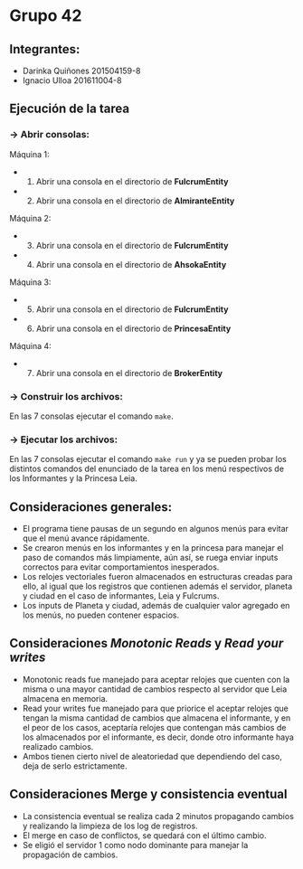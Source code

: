 # Grupo 42

## Integrantes:
- Darinka Quiñones  201504159-8
- Ignacio Ulloa     201611004-8


## Ejecución de la tarea

### -> Abrir consolas:
Máquina 1:
- 1) Abrir una consola en el directorio de **FulcrumEntity**
- 2) Abrir una consola en el directorio de **AlmiranteEntity**

Máquina 2:
- 3) Abrir una consola en el directorio de **FulcrumEntity**
- 4) Abrir una consola en el directorio de **AhsokaEntity**

Máquina 3:
- 5) Abrir una consola en el directorio de **FulcrumEntity**
- 6) Abrir una consola en el directorio de **PrincesaEntity**

Máquina 4:
- 7) Abrir una consola en el directorio de **BrokerEntity**

### -> Construir los archivos:
En las 7 consolas ejecutar el comando `make`.

### -> Ejecutar los archivos:
En las 7 consolas ejecutar el comando `make run` y  ya se pueden probar los distintos comandos del enunciado de la tarea en los menú respectivos de los Informantes y la Princesa Leia.

## Consideraciones generales:
- El programa tiene pausas de un segundo en algunos menús para evitar que el menú avance rápidamente.
- Se crearon menús en los informantes y en la princesa para manejar el paso de comandos más limpiamente, aún así, se ruega enviar inputs correctos para evitar comportamientos inesperados.
- Los relojes vectoriales fueron almacenados en estructuras creadas para ello, al igual que los registros que contienen además el servidor, planeta y ciudad en el caso de informantes, Leia y Fulcrums.
- Los inputs de Planeta y ciudad, además de cualquier valor agregado en los menús, no pueden contener espacios.

## Consideraciones *Monotonic Reads* y *Read your writes*
- Monotonic reads fue manejado para aceptar relojes que cuenten con la misma o una mayor cantidad de cambios respecto al servidor que Leia almacena en memoria.
- Read your writes fue manejado para que priorice el aceptar relojes que tengan la misma cantidad de cambios que almacena el informante, y en el peor de los casos, aceptaría relojes que contengan más cambios de los almacenados por el informante, es decir, donde otro informante haya realizado cambios.
- Ambos tienen cierto nivel de aleatoriedad que dependiendo del caso, deja de serlo estrictamente.

## Consideraciones Merge y consistencia eventual
- La consistencia eventual se realiza cada 2 minutos propagando cambios y realizando la limpieza de los log de registros.
- El merge en caso de conflictos, se quedará con el último cambio.
- Se eligió el servidor 1 como nodo dominante para manejar la propagación de cambios.